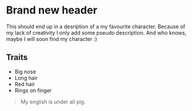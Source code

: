 # Brand new header

This should end up in a desription of a my favourite character. Because of my lack of creativity I only add some pseudo description. 
And who knows, maybe I will soon find my character :)

## Traits

* Big nose
* Long hair
* Red hair
* Rings on finger

> My english is under all pig.
